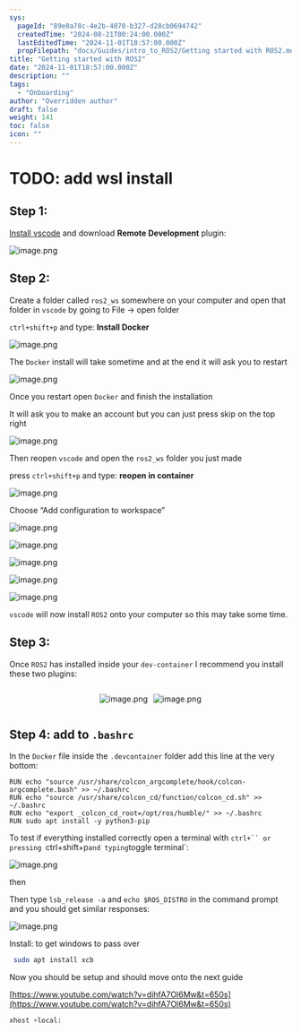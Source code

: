 ```yaml
---
sys:
  pageId: "89e0a78c-4e2b-4070-b327-d28cb0694742"
  createdTime: "2024-08-21T00:24:00.000Z"
  lastEditedTime: "2024-11-01T18:57:00.000Z"
  propFilepath: "docs/Guides/intro_to_ROS2/Getting started with ROS2.md"
title: "Getting started with ROS2"
date: "2024-11-01T18:57:00.000Z"
description: ""
tags:
  - "Onboarding"
author: "Overridden author"
draft: false
weight: 141
toc: false
icon: ""
---
```


# TODO: add wsl install

## Step 1:

[Install vscode](https://code.visualstudio.com/download) and download **Remote Development** plugin:

![image.png](https://prod-files-secure.s3.us-west-2.amazonaws.com/d518164a-d88e-44d1-a4ee-3adb3bd8bce0/efb52993-1881-4a40-b95e-6f020334f022/image.png?X-Amz-Algorithm=AWS4-HMAC-SHA256&X-Amz-Content-Sha256=UNSIGNED-PAYLOAD&X-Amz-Credential=ASIAZI2LB466YO4SHZ7B%2F20250217%2Fus-west-2%2Fs3%2Faws4_request&X-Amz-Date=20250217T150803Z&X-Amz-Expires=3600&X-Amz-Security-Token=IQoJb3JpZ2luX2VjEE8aCXVzLXdlc3QtMiJHMEUCIQDiooyvoBLEXnL1vTu3xR0j%2BmfGofphueBEbgTIVJWJ1QIgA9A%2BXx6HtvX9wMNZbD%2FUycFxAY8jn6yIt7oxLHWk%2BmEq%2FwMIeBAAGgw2Mzc0MjMxODM4MDUiDPFwQir9D%2BP3m9A8OircA4m75RdAvrRgUoCGEYn07f78tdY02vkSA6BPsHH7%2B7EwrpfjIE4D%2Bizi1GMj%2BXiwe%2BijJrJqY0KY0FxQajFa8HvXopacKpEgC3etHyWTf7%2Bee49KKPDDrd0RArvmEahoSQCo7zzGbxxaBB12knkXDeUz851ErrjiFZ0B%2FAiDV4rvWeWWkfDDYuicxqPJTwrPchY2Rn3zxvbmwUE35Wxh%2BxNmHfS3W2ISPZFDt1eg1MLvlxZzKd0E17wXM5nv3PuuA19B35aZf4bkV35YA5rrmm1Ae4ufMbXJORG7p13i2nhhsBq4sWs9bFC6f20Lb96oDXMJagJPzENOrqA3rA6CVXzRoPFsE3vlBQNgzY94LZPA4cx7DiS3nJAUGLSVPnU7mc3AowR%2FQSwWKsY%2FbxzuybcO4nc4p3NamIx9uwSsSrJltU%2FHJoCQq5Ori%2B2Nt3RX2YfuGV3Zdq7JqRYLZ%2BMHZ%2FtUeMi7oxoWIfQAYaIZAIqZ5HxN2eQ%2F7%2BVIISbJc6wR5yYitt4TYI%2B3zlf6fJHQx2BYzrYpHTCXRwM4rmDaYHAYnFSyLIi4Dve38oaawdkmLHmNjUHiybsiol%2BQMvlqYs%2BfgfDxd6y6d6Q9ZOwlH5WMj6%2F6XGlpsUe65JylMLKWzb0GOqUBfKQJVaq2ozFHhbcubdypiTwDpCRNJ5EsuSSPwUKX%2F2qpp7jvnoWclioPMWBXBpIiQ0ACeZTQd3O0z%2Bb7pdZjGY6D3l9TdOoOB38uDbPomlnvs73fLODXA15GQAqu3sf6eo%2Fd4TbADH8bYNWxGhCts6hWBzzY%2BxLFY62kxwS76XjV%2FjNdNOkSKYQ8aEVs7kRHKkFSzaxBV4CVcMC6AdQ0nPzgKkrg&X-Amz-Signature=a4a92683ffd12e26f8f02618d8be6067abecb822d34ab5a0c4de75aba5efc8e1&X-Amz-SignedHeaders=host&x-id=GetObject)

## Step 2:

Create a folder called `ros2_ws` somewhere on your computer and open that folder in `vscode` by going to File → open folder 

`ctrl+shift+p` and type: **Install Docker**

![image.png](https://prod-files-secure.s3.us-west-2.amazonaws.com/d518164a-d88e-44d1-a4ee-3adb3bd8bce0/2269dc0e-1cd5-47ff-bceb-c04ad9b2eab0/image.png?X-Amz-Algorithm=AWS4-HMAC-SHA256&X-Amz-Content-Sha256=UNSIGNED-PAYLOAD&X-Amz-Credential=ASIAZI2LB466YO4SHZ7B%2F20250217%2Fus-west-2%2Fs3%2Faws4_request&X-Amz-Date=20250217T150803Z&X-Amz-Expires=3600&X-Amz-Security-Token=IQoJb3JpZ2luX2VjEE8aCXVzLXdlc3QtMiJHMEUCIQDiooyvoBLEXnL1vTu3xR0j%2BmfGofphueBEbgTIVJWJ1QIgA9A%2BXx6HtvX9wMNZbD%2FUycFxAY8jn6yIt7oxLHWk%2BmEq%2FwMIeBAAGgw2Mzc0MjMxODM4MDUiDPFwQir9D%2BP3m9A8OircA4m75RdAvrRgUoCGEYn07f78tdY02vkSA6BPsHH7%2B7EwrpfjIE4D%2Bizi1GMj%2BXiwe%2BijJrJqY0KY0FxQajFa8HvXopacKpEgC3etHyWTf7%2Bee49KKPDDrd0RArvmEahoSQCo7zzGbxxaBB12knkXDeUz851ErrjiFZ0B%2FAiDV4rvWeWWkfDDYuicxqPJTwrPchY2Rn3zxvbmwUE35Wxh%2BxNmHfS3W2ISPZFDt1eg1MLvlxZzKd0E17wXM5nv3PuuA19B35aZf4bkV35YA5rrmm1Ae4ufMbXJORG7p13i2nhhsBq4sWs9bFC6f20Lb96oDXMJagJPzENOrqA3rA6CVXzRoPFsE3vlBQNgzY94LZPA4cx7DiS3nJAUGLSVPnU7mc3AowR%2FQSwWKsY%2FbxzuybcO4nc4p3NamIx9uwSsSrJltU%2FHJoCQq5Ori%2B2Nt3RX2YfuGV3Zdq7JqRYLZ%2BMHZ%2FtUeMi7oxoWIfQAYaIZAIqZ5HxN2eQ%2F7%2BVIISbJc6wR5yYitt4TYI%2B3zlf6fJHQx2BYzrYpHTCXRwM4rmDaYHAYnFSyLIi4Dve38oaawdkmLHmNjUHiybsiol%2BQMvlqYs%2BfgfDxd6y6d6Q9ZOwlH5WMj6%2F6XGlpsUe65JylMLKWzb0GOqUBfKQJVaq2ozFHhbcubdypiTwDpCRNJ5EsuSSPwUKX%2F2qpp7jvnoWclioPMWBXBpIiQ0ACeZTQd3O0z%2Bb7pdZjGY6D3l9TdOoOB38uDbPomlnvs73fLODXA15GQAqu3sf6eo%2Fd4TbADH8bYNWxGhCts6hWBzzY%2BxLFY62kxwS76XjV%2FjNdNOkSKYQ8aEVs7kRHKkFSzaxBV4CVcMC6AdQ0nPzgKkrg&X-Amz-Signature=119f3b362337ac5a2476460f2f70d030e490805e43cbae0043c6cca98cefe2dc&X-Amz-SignedHeaders=host&x-id=GetObject)

The `Docker` install will take sometime and at the end it will ask you to restart

![image.png](https://prod-files-secure.s3.us-west-2.amazonaws.com/d518164a-d88e-44d1-a4ee-3adb3bd8bce0/ed233f78-be33-4b1f-b89c-9c346c0e961e/image.png?X-Amz-Algorithm=AWS4-HMAC-SHA256&X-Amz-Content-Sha256=UNSIGNED-PAYLOAD&X-Amz-Credential=ASIAZI2LB466YO4SHZ7B%2F20250217%2Fus-west-2%2Fs3%2Faws4_request&X-Amz-Date=20250217T150803Z&X-Amz-Expires=3600&X-Amz-Security-Token=IQoJb3JpZ2luX2VjEE8aCXVzLXdlc3QtMiJHMEUCIQDiooyvoBLEXnL1vTu3xR0j%2BmfGofphueBEbgTIVJWJ1QIgA9A%2BXx6HtvX9wMNZbD%2FUycFxAY8jn6yIt7oxLHWk%2BmEq%2FwMIeBAAGgw2Mzc0MjMxODM4MDUiDPFwQir9D%2BP3m9A8OircA4m75RdAvrRgUoCGEYn07f78tdY02vkSA6BPsHH7%2B7EwrpfjIE4D%2Bizi1GMj%2BXiwe%2BijJrJqY0KY0FxQajFa8HvXopacKpEgC3etHyWTf7%2Bee49KKPDDrd0RArvmEahoSQCo7zzGbxxaBB12knkXDeUz851ErrjiFZ0B%2FAiDV4rvWeWWkfDDYuicxqPJTwrPchY2Rn3zxvbmwUE35Wxh%2BxNmHfS3W2ISPZFDt1eg1MLvlxZzKd0E17wXM5nv3PuuA19B35aZf4bkV35YA5rrmm1Ae4ufMbXJORG7p13i2nhhsBq4sWs9bFC6f20Lb96oDXMJagJPzENOrqA3rA6CVXzRoPFsE3vlBQNgzY94LZPA4cx7DiS3nJAUGLSVPnU7mc3AowR%2FQSwWKsY%2FbxzuybcO4nc4p3NamIx9uwSsSrJltU%2FHJoCQq5Ori%2B2Nt3RX2YfuGV3Zdq7JqRYLZ%2BMHZ%2FtUeMi7oxoWIfQAYaIZAIqZ5HxN2eQ%2F7%2BVIISbJc6wR5yYitt4TYI%2B3zlf6fJHQx2BYzrYpHTCXRwM4rmDaYHAYnFSyLIi4Dve38oaawdkmLHmNjUHiybsiol%2BQMvlqYs%2BfgfDxd6y6d6Q9ZOwlH5WMj6%2F6XGlpsUe65JylMLKWzb0GOqUBfKQJVaq2ozFHhbcubdypiTwDpCRNJ5EsuSSPwUKX%2F2qpp7jvnoWclioPMWBXBpIiQ0ACeZTQd3O0z%2Bb7pdZjGY6D3l9TdOoOB38uDbPomlnvs73fLODXA15GQAqu3sf6eo%2Fd4TbADH8bYNWxGhCts6hWBzzY%2BxLFY62kxwS76XjV%2FjNdNOkSKYQ8aEVs7kRHKkFSzaxBV4CVcMC6AdQ0nPzgKkrg&X-Amz-Signature=dadfdee572dacff937831602bad292f94eb1f13cbf920d2403761185790672d2&X-Amz-SignedHeaders=host&x-id=GetObject)

Once you restart open `Docker` and finish the installation

It will ask you to make an account but you can just press skip on the top right

![image.png](https://prod-files-secure.s3.us-west-2.amazonaws.com/d518164a-d88e-44d1-a4ee-3adb3bd8bce0/21010ad9-1659-4fd9-9f59-9932a09b2a3d/image.png?X-Amz-Algorithm=AWS4-HMAC-SHA256&X-Amz-Content-Sha256=UNSIGNED-PAYLOAD&X-Amz-Credential=ASIAZI2LB466YO4SHZ7B%2F20250217%2Fus-west-2%2Fs3%2Faws4_request&X-Amz-Date=20250217T150803Z&X-Amz-Expires=3600&X-Amz-Security-Token=IQoJb3JpZ2luX2VjEE8aCXVzLXdlc3QtMiJHMEUCIQDiooyvoBLEXnL1vTu3xR0j%2BmfGofphueBEbgTIVJWJ1QIgA9A%2BXx6HtvX9wMNZbD%2FUycFxAY8jn6yIt7oxLHWk%2BmEq%2FwMIeBAAGgw2Mzc0MjMxODM4MDUiDPFwQir9D%2BP3m9A8OircA4m75RdAvrRgUoCGEYn07f78tdY02vkSA6BPsHH7%2B7EwrpfjIE4D%2Bizi1GMj%2BXiwe%2BijJrJqY0KY0FxQajFa8HvXopacKpEgC3etHyWTf7%2Bee49KKPDDrd0RArvmEahoSQCo7zzGbxxaBB12knkXDeUz851ErrjiFZ0B%2FAiDV4rvWeWWkfDDYuicxqPJTwrPchY2Rn3zxvbmwUE35Wxh%2BxNmHfS3W2ISPZFDt1eg1MLvlxZzKd0E17wXM5nv3PuuA19B35aZf4bkV35YA5rrmm1Ae4ufMbXJORG7p13i2nhhsBq4sWs9bFC6f20Lb96oDXMJagJPzENOrqA3rA6CVXzRoPFsE3vlBQNgzY94LZPA4cx7DiS3nJAUGLSVPnU7mc3AowR%2FQSwWKsY%2FbxzuybcO4nc4p3NamIx9uwSsSrJltU%2FHJoCQq5Ori%2B2Nt3RX2YfuGV3Zdq7JqRYLZ%2BMHZ%2FtUeMi7oxoWIfQAYaIZAIqZ5HxN2eQ%2F7%2BVIISbJc6wR5yYitt4TYI%2B3zlf6fJHQx2BYzrYpHTCXRwM4rmDaYHAYnFSyLIi4Dve38oaawdkmLHmNjUHiybsiol%2BQMvlqYs%2BfgfDxd6y6d6Q9ZOwlH5WMj6%2F6XGlpsUe65JylMLKWzb0GOqUBfKQJVaq2ozFHhbcubdypiTwDpCRNJ5EsuSSPwUKX%2F2qpp7jvnoWclioPMWBXBpIiQ0ACeZTQd3O0z%2Bb7pdZjGY6D3l9TdOoOB38uDbPomlnvs73fLODXA15GQAqu3sf6eo%2Fd4TbADH8bYNWxGhCts6hWBzzY%2BxLFY62kxwS76XjV%2FjNdNOkSKYQ8aEVs7kRHKkFSzaxBV4CVcMC6AdQ0nPzgKkrg&X-Amz-Signature=a9cd4eaa43aa36dd9c1588518a58841160603d49e8cfbda7fed3bceef2d1fe27&X-Amz-SignedHeaders=host&x-id=GetObject)

Then reopen `vscode` and open the `ros2_ws` folder you just made

press `ctrl+shift+p` and type: **reopen in container**

![image.png](https://prod-files-secure.s3.us-west-2.amazonaws.com/d518164a-d88e-44d1-a4ee-3adb3bd8bce0/4e93b8c2-41ad-488c-8095-c74205196118/image.png?X-Amz-Algorithm=AWS4-HMAC-SHA256&X-Amz-Content-Sha256=UNSIGNED-PAYLOAD&X-Amz-Credential=ASIAZI2LB466YO4SHZ7B%2F20250217%2Fus-west-2%2Fs3%2Faws4_request&X-Amz-Date=20250217T150803Z&X-Amz-Expires=3600&X-Amz-Security-Token=IQoJb3JpZ2luX2VjEE8aCXVzLXdlc3QtMiJHMEUCIQDiooyvoBLEXnL1vTu3xR0j%2BmfGofphueBEbgTIVJWJ1QIgA9A%2BXx6HtvX9wMNZbD%2FUycFxAY8jn6yIt7oxLHWk%2BmEq%2FwMIeBAAGgw2Mzc0MjMxODM4MDUiDPFwQir9D%2BP3m9A8OircA4m75RdAvrRgUoCGEYn07f78tdY02vkSA6BPsHH7%2B7EwrpfjIE4D%2Bizi1GMj%2BXiwe%2BijJrJqY0KY0FxQajFa8HvXopacKpEgC3etHyWTf7%2Bee49KKPDDrd0RArvmEahoSQCo7zzGbxxaBB12knkXDeUz851ErrjiFZ0B%2FAiDV4rvWeWWkfDDYuicxqPJTwrPchY2Rn3zxvbmwUE35Wxh%2BxNmHfS3W2ISPZFDt1eg1MLvlxZzKd0E17wXM5nv3PuuA19B35aZf4bkV35YA5rrmm1Ae4ufMbXJORG7p13i2nhhsBq4sWs9bFC6f20Lb96oDXMJagJPzENOrqA3rA6CVXzRoPFsE3vlBQNgzY94LZPA4cx7DiS3nJAUGLSVPnU7mc3AowR%2FQSwWKsY%2FbxzuybcO4nc4p3NamIx9uwSsSrJltU%2FHJoCQq5Ori%2B2Nt3RX2YfuGV3Zdq7JqRYLZ%2BMHZ%2FtUeMi7oxoWIfQAYaIZAIqZ5HxN2eQ%2F7%2BVIISbJc6wR5yYitt4TYI%2B3zlf6fJHQx2BYzrYpHTCXRwM4rmDaYHAYnFSyLIi4Dve38oaawdkmLHmNjUHiybsiol%2BQMvlqYs%2BfgfDxd6y6d6Q9ZOwlH5WMj6%2F6XGlpsUe65JylMLKWzb0GOqUBfKQJVaq2ozFHhbcubdypiTwDpCRNJ5EsuSSPwUKX%2F2qpp7jvnoWclioPMWBXBpIiQ0ACeZTQd3O0z%2Bb7pdZjGY6D3l9TdOoOB38uDbPomlnvs73fLODXA15GQAqu3sf6eo%2Fd4TbADH8bYNWxGhCts6hWBzzY%2BxLFY62kxwS76XjV%2FjNdNOkSKYQ8aEVs7kRHKkFSzaxBV4CVcMC6AdQ0nPzgKkrg&X-Amz-Signature=bd0b527ee7f220a6a734a48400f72c2ce67661940f7f416b24f67e00841db344&X-Amz-SignedHeaders=host&x-id=GetObject)

Choose “Add configuration to workspace”

![image.png](https://prod-files-secure.s3.us-west-2.amazonaws.com/d518164a-d88e-44d1-a4ee-3adb3bd8bce0/9560b282-5060-4989-ba37-97e7b2c22476/image.png?X-Amz-Algorithm=AWS4-HMAC-SHA256&X-Amz-Content-Sha256=UNSIGNED-PAYLOAD&X-Amz-Credential=ASIAZI2LB466YO4SHZ7B%2F20250217%2Fus-west-2%2Fs3%2Faws4_request&X-Amz-Date=20250217T150803Z&X-Amz-Expires=3600&X-Amz-Security-Token=IQoJb3JpZ2luX2VjEE8aCXVzLXdlc3QtMiJHMEUCIQDiooyvoBLEXnL1vTu3xR0j%2BmfGofphueBEbgTIVJWJ1QIgA9A%2BXx6HtvX9wMNZbD%2FUycFxAY8jn6yIt7oxLHWk%2BmEq%2FwMIeBAAGgw2Mzc0MjMxODM4MDUiDPFwQir9D%2BP3m9A8OircA4m75RdAvrRgUoCGEYn07f78tdY02vkSA6BPsHH7%2B7EwrpfjIE4D%2Bizi1GMj%2BXiwe%2BijJrJqY0KY0FxQajFa8HvXopacKpEgC3etHyWTf7%2Bee49KKPDDrd0RArvmEahoSQCo7zzGbxxaBB12knkXDeUz851ErrjiFZ0B%2FAiDV4rvWeWWkfDDYuicxqPJTwrPchY2Rn3zxvbmwUE35Wxh%2BxNmHfS3W2ISPZFDt1eg1MLvlxZzKd0E17wXM5nv3PuuA19B35aZf4bkV35YA5rrmm1Ae4ufMbXJORG7p13i2nhhsBq4sWs9bFC6f20Lb96oDXMJagJPzENOrqA3rA6CVXzRoPFsE3vlBQNgzY94LZPA4cx7DiS3nJAUGLSVPnU7mc3AowR%2FQSwWKsY%2FbxzuybcO4nc4p3NamIx9uwSsSrJltU%2FHJoCQq5Ori%2B2Nt3RX2YfuGV3Zdq7JqRYLZ%2BMHZ%2FtUeMi7oxoWIfQAYaIZAIqZ5HxN2eQ%2F7%2BVIISbJc6wR5yYitt4TYI%2B3zlf6fJHQx2BYzrYpHTCXRwM4rmDaYHAYnFSyLIi4Dve38oaawdkmLHmNjUHiybsiol%2BQMvlqYs%2BfgfDxd6y6d6Q9ZOwlH5WMj6%2F6XGlpsUe65JylMLKWzb0GOqUBfKQJVaq2ozFHhbcubdypiTwDpCRNJ5EsuSSPwUKX%2F2qpp7jvnoWclioPMWBXBpIiQ0ACeZTQd3O0z%2Bb7pdZjGY6D3l9TdOoOB38uDbPomlnvs73fLODXA15GQAqu3sf6eo%2Fd4TbADH8bYNWxGhCts6hWBzzY%2BxLFY62kxwS76XjV%2FjNdNOkSKYQ8aEVs7kRHKkFSzaxBV4CVcMC6AdQ0nPzgKkrg&X-Amz-Signature=0672593fcd9b8b9ddb6950d1268b8b00326076b020d1bf60b54b3ef57a0b0cea&X-Amz-SignedHeaders=host&x-id=GetObject)

![image.png](https://prod-files-secure.s3.us-west-2.amazonaws.com/d518164a-d88e-44d1-a4ee-3adb3bd8bce0/2ee63f81-886b-48e8-a553-dc6e5eac99e4/image.png?X-Amz-Algorithm=AWS4-HMAC-SHA256&X-Amz-Content-Sha256=UNSIGNED-PAYLOAD&X-Amz-Credential=ASIAZI2LB466YO4SHZ7B%2F20250217%2Fus-west-2%2Fs3%2Faws4_request&X-Amz-Date=20250217T150803Z&X-Amz-Expires=3600&X-Amz-Security-Token=IQoJb3JpZ2luX2VjEE8aCXVzLXdlc3QtMiJHMEUCIQDiooyvoBLEXnL1vTu3xR0j%2BmfGofphueBEbgTIVJWJ1QIgA9A%2BXx6HtvX9wMNZbD%2FUycFxAY8jn6yIt7oxLHWk%2BmEq%2FwMIeBAAGgw2Mzc0MjMxODM4MDUiDPFwQir9D%2BP3m9A8OircA4m75RdAvrRgUoCGEYn07f78tdY02vkSA6BPsHH7%2B7EwrpfjIE4D%2Bizi1GMj%2BXiwe%2BijJrJqY0KY0FxQajFa8HvXopacKpEgC3etHyWTf7%2Bee49KKPDDrd0RArvmEahoSQCo7zzGbxxaBB12knkXDeUz851ErrjiFZ0B%2FAiDV4rvWeWWkfDDYuicxqPJTwrPchY2Rn3zxvbmwUE35Wxh%2BxNmHfS3W2ISPZFDt1eg1MLvlxZzKd0E17wXM5nv3PuuA19B35aZf4bkV35YA5rrmm1Ae4ufMbXJORG7p13i2nhhsBq4sWs9bFC6f20Lb96oDXMJagJPzENOrqA3rA6CVXzRoPFsE3vlBQNgzY94LZPA4cx7DiS3nJAUGLSVPnU7mc3AowR%2FQSwWKsY%2FbxzuybcO4nc4p3NamIx9uwSsSrJltU%2FHJoCQq5Ori%2B2Nt3RX2YfuGV3Zdq7JqRYLZ%2BMHZ%2FtUeMi7oxoWIfQAYaIZAIqZ5HxN2eQ%2F7%2BVIISbJc6wR5yYitt4TYI%2B3zlf6fJHQx2BYzrYpHTCXRwM4rmDaYHAYnFSyLIi4Dve38oaawdkmLHmNjUHiybsiol%2BQMvlqYs%2BfgfDxd6y6d6Q9ZOwlH5WMj6%2F6XGlpsUe65JylMLKWzb0GOqUBfKQJVaq2ozFHhbcubdypiTwDpCRNJ5EsuSSPwUKX%2F2qpp7jvnoWclioPMWBXBpIiQ0ACeZTQd3O0z%2Bb7pdZjGY6D3l9TdOoOB38uDbPomlnvs73fLODXA15GQAqu3sf6eo%2Fd4TbADH8bYNWxGhCts6hWBzzY%2BxLFY62kxwS76XjV%2FjNdNOkSKYQ8aEVs7kRHKkFSzaxBV4CVcMC6AdQ0nPzgKkrg&X-Amz-Signature=d550d42c3a0e5ed94ed1ed8ff40d1221b2558823f3afb0dc60f902516f6f96c2&X-Amz-SignedHeaders=host&x-id=GetObject)

![image.png](https://prod-files-secure.s3.us-west-2.amazonaws.com/d518164a-d88e-44d1-a4ee-3adb3bd8bce0/ae1580b2-b048-407e-aed9-b584224a7a04/image.png?X-Amz-Algorithm=AWS4-HMAC-SHA256&X-Amz-Content-Sha256=UNSIGNED-PAYLOAD&X-Amz-Credential=ASIAZI2LB466YO4SHZ7B%2F20250217%2Fus-west-2%2Fs3%2Faws4_request&X-Amz-Date=20250217T150803Z&X-Amz-Expires=3600&X-Amz-Security-Token=IQoJb3JpZ2luX2VjEE8aCXVzLXdlc3QtMiJHMEUCIQDiooyvoBLEXnL1vTu3xR0j%2BmfGofphueBEbgTIVJWJ1QIgA9A%2BXx6HtvX9wMNZbD%2FUycFxAY8jn6yIt7oxLHWk%2BmEq%2FwMIeBAAGgw2Mzc0MjMxODM4MDUiDPFwQir9D%2BP3m9A8OircA4m75RdAvrRgUoCGEYn07f78tdY02vkSA6BPsHH7%2B7EwrpfjIE4D%2Bizi1GMj%2BXiwe%2BijJrJqY0KY0FxQajFa8HvXopacKpEgC3etHyWTf7%2Bee49KKPDDrd0RArvmEahoSQCo7zzGbxxaBB12knkXDeUz851ErrjiFZ0B%2FAiDV4rvWeWWkfDDYuicxqPJTwrPchY2Rn3zxvbmwUE35Wxh%2BxNmHfS3W2ISPZFDt1eg1MLvlxZzKd0E17wXM5nv3PuuA19B35aZf4bkV35YA5rrmm1Ae4ufMbXJORG7p13i2nhhsBq4sWs9bFC6f20Lb96oDXMJagJPzENOrqA3rA6CVXzRoPFsE3vlBQNgzY94LZPA4cx7DiS3nJAUGLSVPnU7mc3AowR%2FQSwWKsY%2FbxzuybcO4nc4p3NamIx9uwSsSrJltU%2FHJoCQq5Ori%2B2Nt3RX2YfuGV3Zdq7JqRYLZ%2BMHZ%2FtUeMi7oxoWIfQAYaIZAIqZ5HxN2eQ%2F7%2BVIISbJc6wR5yYitt4TYI%2B3zlf6fJHQx2BYzrYpHTCXRwM4rmDaYHAYnFSyLIi4Dve38oaawdkmLHmNjUHiybsiol%2BQMvlqYs%2BfgfDxd6y6d6Q9ZOwlH5WMj6%2F6XGlpsUe65JylMLKWzb0GOqUBfKQJVaq2ozFHhbcubdypiTwDpCRNJ5EsuSSPwUKX%2F2qpp7jvnoWclioPMWBXBpIiQ0ACeZTQd3O0z%2Bb7pdZjGY6D3l9TdOoOB38uDbPomlnvs73fLODXA15GQAqu3sf6eo%2Fd4TbADH8bYNWxGhCts6hWBzzY%2BxLFY62kxwS76XjV%2FjNdNOkSKYQ8aEVs7kRHKkFSzaxBV4CVcMC6AdQ0nPzgKkrg&X-Amz-Signature=d6a4a0a6917565da6126526f2234b48c8b2b0b6bbba4555b49a175bb3825b45f&X-Amz-SignedHeaders=host&x-id=GetObject)

![image.png](https://prod-files-secure.s3.us-west-2.amazonaws.com/d518164a-d88e-44d1-a4ee-3adb3bd8bce0/53255b28-f75e-430f-b9e3-c0ac8577e42b/image.png?X-Amz-Algorithm=AWS4-HMAC-SHA256&X-Amz-Content-Sha256=UNSIGNED-PAYLOAD&X-Amz-Credential=ASIAZI2LB466YO4SHZ7B%2F20250217%2Fus-west-2%2Fs3%2Faws4_request&X-Amz-Date=20250217T150803Z&X-Amz-Expires=3600&X-Amz-Security-Token=IQoJb3JpZ2luX2VjEE8aCXVzLXdlc3QtMiJHMEUCIQDiooyvoBLEXnL1vTu3xR0j%2BmfGofphueBEbgTIVJWJ1QIgA9A%2BXx6HtvX9wMNZbD%2FUycFxAY8jn6yIt7oxLHWk%2BmEq%2FwMIeBAAGgw2Mzc0MjMxODM4MDUiDPFwQir9D%2BP3m9A8OircA4m75RdAvrRgUoCGEYn07f78tdY02vkSA6BPsHH7%2B7EwrpfjIE4D%2Bizi1GMj%2BXiwe%2BijJrJqY0KY0FxQajFa8HvXopacKpEgC3etHyWTf7%2Bee49KKPDDrd0RArvmEahoSQCo7zzGbxxaBB12knkXDeUz851ErrjiFZ0B%2FAiDV4rvWeWWkfDDYuicxqPJTwrPchY2Rn3zxvbmwUE35Wxh%2BxNmHfS3W2ISPZFDt1eg1MLvlxZzKd0E17wXM5nv3PuuA19B35aZf4bkV35YA5rrmm1Ae4ufMbXJORG7p13i2nhhsBq4sWs9bFC6f20Lb96oDXMJagJPzENOrqA3rA6CVXzRoPFsE3vlBQNgzY94LZPA4cx7DiS3nJAUGLSVPnU7mc3AowR%2FQSwWKsY%2FbxzuybcO4nc4p3NamIx9uwSsSrJltU%2FHJoCQq5Ori%2B2Nt3RX2YfuGV3Zdq7JqRYLZ%2BMHZ%2FtUeMi7oxoWIfQAYaIZAIqZ5HxN2eQ%2F7%2BVIISbJc6wR5yYitt4TYI%2B3zlf6fJHQx2BYzrYpHTCXRwM4rmDaYHAYnFSyLIi4Dve38oaawdkmLHmNjUHiybsiol%2BQMvlqYs%2BfgfDxd6y6d6Q9ZOwlH5WMj6%2F6XGlpsUe65JylMLKWzb0GOqUBfKQJVaq2ozFHhbcubdypiTwDpCRNJ5EsuSSPwUKX%2F2qpp7jvnoWclioPMWBXBpIiQ0ACeZTQd3O0z%2Bb7pdZjGY6D3l9TdOoOB38uDbPomlnvs73fLODXA15GQAqu3sf6eo%2Fd4TbADH8bYNWxGhCts6hWBzzY%2BxLFY62kxwS76XjV%2FjNdNOkSKYQ8aEVs7kRHKkFSzaxBV4CVcMC6AdQ0nPzgKkrg&X-Amz-Signature=493453644988639c011c389cab4af4b19fda4f9ff732f1a515b86cce1f6aef37&X-Amz-SignedHeaders=host&x-id=GetObject)

![image.png](https://prod-files-secure.s3.us-west-2.amazonaws.com/d518164a-d88e-44d1-a4ee-3adb3bd8bce0/7c562767-5af9-4ffb-97d1-327bcdf4ee00/image.png?X-Amz-Algorithm=AWS4-HMAC-SHA256&X-Amz-Content-Sha256=UNSIGNED-PAYLOAD&X-Amz-Credential=ASIAZI2LB466YO4SHZ7B%2F20250217%2Fus-west-2%2Fs3%2Faws4_request&X-Amz-Date=20250217T150803Z&X-Amz-Expires=3600&X-Amz-Security-Token=IQoJb3JpZ2luX2VjEE8aCXVzLXdlc3QtMiJHMEUCIQDiooyvoBLEXnL1vTu3xR0j%2BmfGofphueBEbgTIVJWJ1QIgA9A%2BXx6HtvX9wMNZbD%2FUycFxAY8jn6yIt7oxLHWk%2BmEq%2FwMIeBAAGgw2Mzc0MjMxODM4MDUiDPFwQir9D%2BP3m9A8OircA4m75RdAvrRgUoCGEYn07f78tdY02vkSA6BPsHH7%2B7EwrpfjIE4D%2Bizi1GMj%2BXiwe%2BijJrJqY0KY0FxQajFa8HvXopacKpEgC3etHyWTf7%2Bee49KKPDDrd0RArvmEahoSQCo7zzGbxxaBB12knkXDeUz851ErrjiFZ0B%2FAiDV4rvWeWWkfDDYuicxqPJTwrPchY2Rn3zxvbmwUE35Wxh%2BxNmHfS3W2ISPZFDt1eg1MLvlxZzKd0E17wXM5nv3PuuA19B35aZf4bkV35YA5rrmm1Ae4ufMbXJORG7p13i2nhhsBq4sWs9bFC6f20Lb96oDXMJagJPzENOrqA3rA6CVXzRoPFsE3vlBQNgzY94LZPA4cx7DiS3nJAUGLSVPnU7mc3AowR%2FQSwWKsY%2FbxzuybcO4nc4p3NamIx9uwSsSrJltU%2FHJoCQq5Ori%2B2Nt3RX2YfuGV3Zdq7JqRYLZ%2BMHZ%2FtUeMi7oxoWIfQAYaIZAIqZ5HxN2eQ%2F7%2BVIISbJc6wR5yYitt4TYI%2B3zlf6fJHQx2BYzrYpHTCXRwM4rmDaYHAYnFSyLIi4Dve38oaawdkmLHmNjUHiybsiol%2BQMvlqYs%2BfgfDxd6y6d6Q9ZOwlH5WMj6%2F6XGlpsUe65JylMLKWzb0GOqUBfKQJVaq2ozFHhbcubdypiTwDpCRNJ5EsuSSPwUKX%2F2qpp7jvnoWclioPMWBXBpIiQ0ACeZTQd3O0z%2Bb7pdZjGY6D3l9TdOoOB38uDbPomlnvs73fLODXA15GQAqu3sf6eo%2Fd4TbADH8bYNWxGhCts6hWBzzY%2BxLFY62kxwS76XjV%2FjNdNOkSKYQ8aEVs7kRHKkFSzaxBV4CVcMC6AdQ0nPzgKkrg&X-Amz-Signature=f3c50567dab1e15afc7ecc2141906d7c18a8708d87010dfe932df034af04589f&X-Amz-SignedHeaders=host&x-id=GetObject)

`vscode` will now install `ROS2` onto your computer so this may take some time.

## Step 3:

Once `ROS2` has installed inside your `dev-container` I recommend you install these two plugins:

<div style="display: flex;flex-direction: row; column-gap:10px; max-width: 630px;justify-content: center;">
<div>

![image.png](https://prod-files-secure.s3.us-west-2.amazonaws.com/d518164a-d88e-44d1-a4ee-3adb3bd8bce0/3fc3d550-5a54-4ba1-ba6b-faa01cdb7369/image.png?X-Amz-Algorithm=AWS4-HMAC-SHA256&X-Amz-Content-Sha256=UNSIGNED-PAYLOAD&X-Amz-Credential=ASIAZI2LB466XHGRSN4C%2F20250217%2Fus-west-2%2Fs3%2Faws4_request&X-Amz-Date=20250217T150806Z&X-Amz-Expires=3600&X-Amz-Security-Token=IQoJb3JpZ2luX2VjEE8aCXVzLXdlc3QtMiJHMEUCIBhbYf06keeZSzX%2Bmbe%2FbTeYEIj70YkiUEipLamcVJ20AiEA9fzGfZZTKj4GIoIFeM2QSoDmLKfuQI%2FMFxGfrkfks9cq%2FwMIeBAAGgw2Mzc0MjMxODM4MDUiDHSqXlTbi3YHVnePHCrcA8dh7LYbPpm9ySUT0hMG9cHRDI24qFEVCTU8c1JN2pCwpsFKpoGbZ%2FTmHMGgkTqckSQnx0NZEDpDwVbjwZ%2BB6EhSvorXwq%2BPiv5tQtlIeKaeE4rB9ktRYzr8WzpdxD0WTs%2BDyD2xXOBMKQ4HdNoKlbip1PPTLZZhteNip%2FELcfIy06nnVzNWUYvXulXnWmByqyejwRr8qEzKVo9jDrwlGO0e%2FK6Y02%2BuIikgegKFHdeNYGynngkWx8lQ4JtVCAdXMwDnEPgUJygewdb2hm5zq4l8iAuSpk8CmxPR7uhmrQ0L8j6qLjZ%2BkilG1XswUgJJlYjYrk9K6wIXh9%2BZd%2FaFpwoEJWY1g%2Fing6Ewil4h5vYBjRArmI3nrxuxfPfMiC1SmJrdoestFvf8uGtj2v7aGtWBNTY2X7CElcBietD2qUTlyM0qBUNvh3%2B2JoCnns5i%2FyAl0%2BjRT9vsn2dUVpBQH5%2FVIxikdEumv%2FW%2FLlGvYBdGrOPeTgxnUWy3uWr3PhZHpKOwYFzPo0RhETPipdGRXApo1fdf5%2BQ3Va%2FQu7hBs8Tdiv2%2BkVmRf84llL%2B2eqpwlVyNNzWCeeNFxSlAG%2FQS6zUCp%2F0tqTZWBdhb5cb6H5MqACrYpfcCdC9d1OMKMJ2Wzb0GOqUBdxwoNadOYuwdkE%2BL9phQHh5I0uGaM4mI4zEjU%2FveIbIR5OC9kxHFijQ06jXswpaOmfJv2OZpCown3P2x5DxtygaqqHvx67NovfKQRDI0cBdlAcsOIYYsQUMnpCzPLBZzwfX%2FPuxrzmMDMN%2Fw23Xt7g%2FI%2BMm99EjB9snMUw88Om76jarUSizW39WKWRYgzHkK4P3VbaJKPL%2BwLIuNnhFY18zwlMTE&X-Amz-Signature=f24bb3819a6248b67c3824c48ce38202665c1b35b1dfe19a85902dd53e3b6dcf&X-Amz-SignedHeaders=host&x-id=GetObject)

</div>
<div>

![image.png](https://prod-files-secure.s3.us-west-2.amazonaws.com/d518164a-d88e-44d1-a4ee-3adb3bd8bce0/d994cc66-13c2-4093-a5a3-f84cf4601a82/image.png?X-Amz-Algorithm=AWS4-HMAC-SHA256&X-Amz-Content-Sha256=UNSIGNED-PAYLOAD&X-Amz-Credential=ASIAZI2LB4664QQH7QD2%2F20250217%2Fus-west-2%2Fs3%2Faws4_request&X-Amz-Date=20250217T150806Z&X-Amz-Expires=3600&X-Amz-Security-Token=IQoJb3JpZ2luX2VjEE8aCXVzLXdlc3QtMiJHMEUCIQCT0GGUmd6PJP6FOjecuMJ6pWJjOVJAB6C6EADygktMSAIgOgTXdvBM6EX44olLhoGbEJ6luoEC1DYT7%2BQrUSDYfEQq%2FwMIeBAAGgw2Mzc0MjMxODM4MDUiDGNFOEvKdIKxoaHkNCrcA8dDmhjNky8guzKh05oxUwHvXR%2B%2Bzkkx%2F4r1CJr8JlfVFKwzr4jzW7LFfCJLf4EvZgs%2Bl%2BVpsyyUVHyOPAnEZAC1Syv%2BNDAQXP4885Dh02BcGhgOqWWpGyf4HINPuZNGaxdvJ8EJpz%2BIZSSD6LxuLmryrUZXwA2GJ7Twq1HqhKUwpfh7WRophsbcxuT31tk%2B0qDkBfCiBD8nOMVmv10sFZJ2vOuDT%2FK5NbI9x6FFJ11F3f6QIgnpas7aPt2sfKUy32jMguQFpX9PngCEBoYXRF1CZYLvRBEOBAxbcFD70S4yAUKTrze%2FqkYH7B7kXQ0XXdqIJOssp6DquQ4OxHgqSUQS%2B2Q5I6f0y0au2RgsLvyPXkHVg8siI8NwNK9bQVEoTHCUWhD4nZEUXJczywVVrLlaZKLcFimHRyL6m%2B8Oj8X%2FlyNRkUs7uQ7hFF9OuHsjV91Co28IXgLuFHCDwjsZd7Ae7G4sqWDmnanmchI%2BEa29GhWk4bBnxXkCyaw9nLc%2BKhfS96%2FG01v8e3Wj7mEW7IbD22b1YtaE%2BUtPcKzghRW85VSp0lhK9RFpPXCXFyhScCzdfqcXD4hvOvJ7bKb1FUd6pbDfeb3SYTon1FmrbOb49%2B6Q8sj7PYcDsxi%2BMJ2Wzb0GOqUBSlMT%2FpGegF3pb6jmO4hBqFZhqNGzLqrEQ1WLCiV9lqQzpQG5bI3anqjnur4zAo9GTyhpzdLl2MIEuQk4tAKdYZRTCUb1wNqg%2B3mgO9S2XUCVuELCf6SjEI8dZQUNad%2Bt3B%2FQlJ5z%2BHLKoQYMO602k8GmGyAkj5ek28Su6hXyPGcXawy%2FQ2dEwNfLjZaVP5MxUzJWHv%2FC%2BLFb7PNLRH0I0F%2B%2BrwT8&X-Amz-Signature=eb0bca84ae74455fb085e72e89d9bc398ac40104cd8b3b1eb84bd5d9980149c4&X-Amz-SignedHeaders=host&x-id=GetObject)

</div>
</div>

## Step 4: add to `.bashrc`

In the `Docker` file inside the `.devcontainer` folder add this line at the very bottom: 

```docker
RUN echo "source /usr/share/colcon_argcomplete/hook/colcon-argcomplete.bash" >> ~/.bashrc
RUN echo "source /usr/share/colcon_cd/function/colcon_cd.sh" >> ~/.bashrc
RUN echo "export _colcon_cd_root=/opt/ros/humble/" >> ~/.bashrc
RUN sudo apt install -y python3-pip 
```

To test if everything installed correctly open a terminal with `ctrl+`` or pressing `ctrl+shift+p` and typing `toggle terminal`:

![image.png](https://prod-files-secure.s3.us-west-2.amazonaws.com/d518164a-d88e-44d1-a4ee-3adb3bd8bce0/6a4943d8-b04e-4c02-9a58-775f3384d1a5/image.png?X-Amz-Algorithm=AWS4-HMAC-SHA256&X-Amz-Content-Sha256=UNSIGNED-PAYLOAD&X-Amz-Credential=ASIAZI2LB466YO4SHZ7B%2F20250217%2Fus-west-2%2Fs3%2Faws4_request&X-Amz-Date=20250217T150802Z&X-Amz-Expires=3600&X-Amz-Security-Token=IQoJb3JpZ2luX2VjEE8aCXVzLXdlc3QtMiJHMEUCIQDiooyvoBLEXnL1vTu3xR0j%2BmfGofphueBEbgTIVJWJ1QIgA9A%2BXx6HtvX9wMNZbD%2FUycFxAY8jn6yIt7oxLHWk%2BmEq%2FwMIeBAAGgw2Mzc0MjMxODM4MDUiDPFwQir9D%2BP3m9A8OircA4m75RdAvrRgUoCGEYn07f78tdY02vkSA6BPsHH7%2B7EwrpfjIE4D%2Bizi1GMj%2BXiwe%2BijJrJqY0KY0FxQajFa8HvXopacKpEgC3etHyWTf7%2Bee49KKPDDrd0RArvmEahoSQCo7zzGbxxaBB12knkXDeUz851ErrjiFZ0B%2FAiDV4rvWeWWkfDDYuicxqPJTwrPchY2Rn3zxvbmwUE35Wxh%2BxNmHfS3W2ISPZFDt1eg1MLvlxZzKd0E17wXM5nv3PuuA19B35aZf4bkV35YA5rrmm1Ae4ufMbXJORG7p13i2nhhsBq4sWs9bFC6f20Lb96oDXMJagJPzENOrqA3rA6CVXzRoPFsE3vlBQNgzY94LZPA4cx7DiS3nJAUGLSVPnU7mc3AowR%2FQSwWKsY%2FbxzuybcO4nc4p3NamIx9uwSsSrJltU%2FHJoCQq5Ori%2B2Nt3RX2YfuGV3Zdq7JqRYLZ%2BMHZ%2FtUeMi7oxoWIfQAYaIZAIqZ5HxN2eQ%2F7%2BVIISbJc6wR5yYitt4TYI%2B3zlf6fJHQx2BYzrYpHTCXRwM4rmDaYHAYnFSyLIi4Dve38oaawdkmLHmNjUHiybsiol%2BQMvlqYs%2BfgfDxd6y6d6Q9ZOwlH5WMj6%2F6XGlpsUe65JylMLKWzb0GOqUBfKQJVaq2ozFHhbcubdypiTwDpCRNJ5EsuSSPwUKX%2F2qpp7jvnoWclioPMWBXBpIiQ0ACeZTQd3O0z%2Bb7pdZjGY6D3l9TdOoOB38uDbPomlnvs73fLODXA15GQAqu3sf6eo%2Fd4TbADH8bYNWxGhCts6hWBzzY%2BxLFY62kxwS76XjV%2FjNdNOkSKYQ8aEVs7kRHKkFSzaxBV4CVcMC6AdQ0nPzgKkrg&X-Amz-Signature=efd1a1fde948809447fe0fccf7db7dcc649ef0c6123a9299b284141c7bdd19ee&X-Amz-SignedHeaders=host&x-id=GetObject)

then 

Then type `lsb_release -a` and `echo $ROS_DISTRO` in the command prompt and you should get similar responses:

![image.png](https://prod-files-secure.s3.us-west-2.amazonaws.com/d518164a-d88e-44d1-a4ee-3adb3bd8bce0/3e635dec-a805-4e85-8b9e-d000e5b71a4e/image.png?X-Amz-Algorithm=AWS4-HMAC-SHA256&X-Amz-Content-Sha256=UNSIGNED-PAYLOAD&X-Amz-Credential=ASIAZI2LB466YO4SHZ7B%2F20250217%2Fus-west-2%2Fs3%2Faws4_request&X-Amz-Date=20250217T150803Z&X-Amz-Expires=3600&X-Amz-Security-Token=IQoJb3JpZ2luX2VjEE8aCXVzLXdlc3QtMiJHMEUCIQDiooyvoBLEXnL1vTu3xR0j%2BmfGofphueBEbgTIVJWJ1QIgA9A%2BXx6HtvX9wMNZbD%2FUycFxAY8jn6yIt7oxLHWk%2BmEq%2FwMIeBAAGgw2Mzc0MjMxODM4MDUiDPFwQir9D%2BP3m9A8OircA4m75RdAvrRgUoCGEYn07f78tdY02vkSA6BPsHH7%2B7EwrpfjIE4D%2Bizi1GMj%2BXiwe%2BijJrJqY0KY0FxQajFa8HvXopacKpEgC3etHyWTf7%2Bee49KKPDDrd0RArvmEahoSQCo7zzGbxxaBB12knkXDeUz851ErrjiFZ0B%2FAiDV4rvWeWWkfDDYuicxqPJTwrPchY2Rn3zxvbmwUE35Wxh%2BxNmHfS3W2ISPZFDt1eg1MLvlxZzKd0E17wXM5nv3PuuA19B35aZf4bkV35YA5rrmm1Ae4ufMbXJORG7p13i2nhhsBq4sWs9bFC6f20Lb96oDXMJagJPzENOrqA3rA6CVXzRoPFsE3vlBQNgzY94LZPA4cx7DiS3nJAUGLSVPnU7mc3AowR%2FQSwWKsY%2FbxzuybcO4nc4p3NamIx9uwSsSrJltU%2FHJoCQq5Ori%2B2Nt3RX2YfuGV3Zdq7JqRYLZ%2BMHZ%2FtUeMi7oxoWIfQAYaIZAIqZ5HxN2eQ%2F7%2BVIISbJc6wR5yYitt4TYI%2B3zlf6fJHQx2BYzrYpHTCXRwM4rmDaYHAYnFSyLIi4Dve38oaawdkmLHmNjUHiybsiol%2BQMvlqYs%2BfgfDxd6y6d6Q9ZOwlH5WMj6%2F6XGlpsUe65JylMLKWzb0GOqUBfKQJVaq2ozFHhbcubdypiTwDpCRNJ5EsuSSPwUKX%2F2qpp7jvnoWclioPMWBXBpIiQ0ACeZTQd3O0z%2Bb7pdZjGY6D3l9TdOoOB38uDbPomlnvs73fLODXA15GQAqu3sf6eo%2Fd4TbADH8bYNWxGhCts6hWBzzY%2BxLFY62kxwS76XjV%2FjNdNOkSKYQ8aEVs7kRHKkFSzaxBV4CVcMC6AdQ0nPzgKkrg&X-Amz-Signature=cf0c8ae3105c5a470e1ed359582be41d6928fd865d39119d21caa3b5a2626522&X-Amz-SignedHeaders=host&x-id=GetObject)

Install:  to get windows to pass over

```bash
 sudo apt install xcb
```

Now you should be setup and should move onto the next guide 

[https://www.youtube.com/watch?v=dihfA7Ol6Mw&t=650s](https://www.youtube.com/watch?v=dihfA7Ol6Mw&t=650s)

```python
xhost +local:
```
